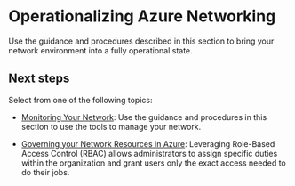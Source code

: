 # Operationalizing Azure Networking

Use the guidance and procedures described in this section to bring your network environment into a fully operational state. 



## Next steps

Select from one of the following topics:

  - [Monitoring Your Network](5.1-Monitoring-your-Network.md): Use the guidance and procedures in this section to use the tools to manage your network.

  - [Governing your Network Resources in Azure](5.2-Governing-your-Network-Resources-in-Azure.md):  Leveraging Role-Based Access Control (RBAC) allows administrators to assign specific duties within the organization and grant users only the exact access needed to do their jobs. 


